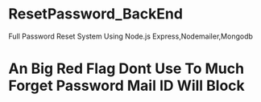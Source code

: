 # ResetPassword_BackEnd
Full Password Reset System Using Node.js Express,Nodemailer,Mongodb

# An Big Red Flag Dont Use To Much Forget Password Mail ID Will Block
